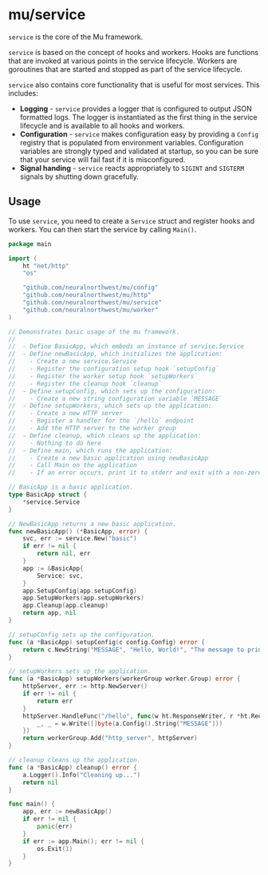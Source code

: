 # mu/service

`service` is the core of the Mu framework.

`service` is based on the concept of hooks and workers. Hooks are functions that
are invoked at various points in the service lifecycle. Workers are goroutines
that are started and stopped as part of the service lifecycle.

`service` also contains core functionality that is useful for most services.
This includes:

- **Logging** - `service` provides a logger that is configured to output JSON
  formatted logs. The logger is instantiated as the first thing in the service
  lifecycle and is available to all hooks and workers.
- **Configuration** - `service` makes configuration easy by providing a
  `Config` registry that is populated from environment variables. Configuration
  variables are strongly typed and validated at startup, so you can be sure
  that your service will fail fast if it is misconfigured.
- **Signal handing** - `service` reacts appropriately to `SIGINT` and `SIGTERM`
  signals by shutting down gracefully.

## Usage

To use `service`, you need to create a `Service` struct and register hooks and
workers. You can then start the service by calling `Main()`.

```go
package main

import (
	ht "net/http"
	"os"

	"github.com/neuralnorthwest/mu/config"
	"github.com/neuralnorthwest/mu/http"
	"github.com/neuralnorthwest/mu/service"
	"github.com/neuralnorthwest/mu/worker"
)

// Demonstrates basic usage of the mu framework.
//
//  - Define BasicApp, which embeds an instance of service.Service
//  - Define newBasicApp, which initializes the application:
//    - Create a new service.Service
//    - Register the configuration setup hook `setupConfig`
//    - Register the worker setup hook `setupWorkers`
//    - Register the cleanup hook `cleanup`
//  - Define setupConfig, which sets up the configuration:
//    - Create a new string configuration variable `MESSAGE`
//  - Define setupWorkers, which sets up the application:
//    - Create a new HTTP server
//    - Register a handler for the `/hello` endpoint
//    - Add the HTTP server to the worker group
//  - Define cleanup, which cleans up the application:
//    - Nothing to do here
//  - Define main, which runs the application:
//    - Create a new basic application using newBasicApp
//    - Call Main on the application
//    - If an error occurs, print it to stderr and exit with a non-zero status

// BasicApp is a basic application.
type BasicApp struct {
	*service.Service
}

// NewBasicApp returns a new basic application.
func newBasicApp() (*BasicApp, error) {
	svc, err := service.New("basic")
	if err != nil {
		return nil, err
	}
	app := &BasicApp{
		Service: svc,
	}
	app.SetupConfig(app.setupConfig)
	app.SetupWorkers(app.setupWorkers)
	app.Cleanup(app.cleanup)
	return app, nil
}

// setupConfig sets up the configuration.
func (a *BasicApp) setupConfig(c config.Config) error {
	return c.NewString("MESSAGE", "Hello, World!", "The message to print.")
}

// setupWorkers sets up the application.
func (a *BasicApp) setupWorkers(workerGroup worker.Group) error {
	httpServer, err := http.NewServer()
	if err != nil {
		return err
	}
	httpServer.HandleFunc("/hello", func(w ht.ResponseWriter, r *ht.Request) {
		_, _ = w.Write([]byte(a.Config().String("MESSAGE")))
	})
	return workerGroup.Add("http_server", httpServer)
}

// cleanup cleans up the application.
func (a *BasicApp) cleanup() error {
	a.Logger().Info("Cleaning up...")
	return nil
}

func main() {
	app, err := newBasicApp()
	if err != nil {
		panic(err)
	}
	if err := app.Main(); err != nil {
		os.Exit(1)
	}
}
```
